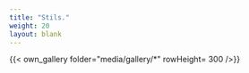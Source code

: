 ```yaml
---
title: "Stils."
weight: 20
layout: blank
---
```


<!--
{{< gallery match="media/gallery/*" sortOrder="desc" rowHeight="200" margins="5" thumbnailResizeOptions="600x600 q90 Lanczos" showExif=true previewType="color" embedPreview=true loadJQuery=true >}}
-->

{{< own_gallery folder="media/gallery/*" rowHeight= 300 />}}